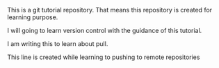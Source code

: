 This is a git tutorial repository. That means this repository is created for learning purpose. 

I will going to learn version control with the guidance of this tutorial.

I am writing this to learn about pull.

This line is created while learning to pushing to remote repositories

